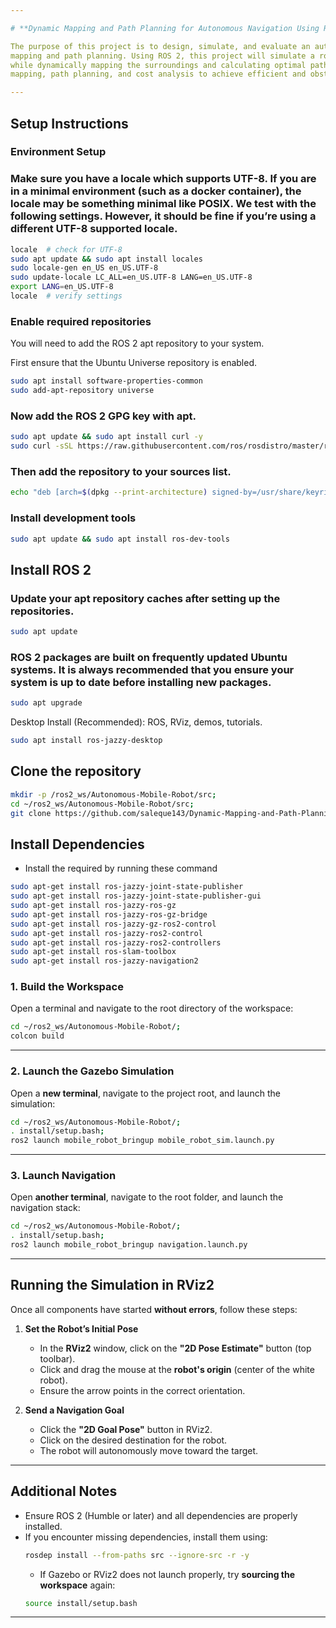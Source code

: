 ```yaml
---

# **Dynamic Mapping and Path Planning for Autonomous Navigation Using ROS 2**  

The purpose of this project is to design, simulate, and evaluate an autonomous navigation system capable of dynamic
mapping and path planning. Using ROS 2, this project will simulate a robot navigating through a complex environment
while dynamically mapping the surroundings and calculating optimal paths. The project emphasizes the integration of
mapping, path planning, and cost analysis to achieve efficient and obstacle-free navigation.

---
```


## **Setup Instructions**

### Environment Setup

### Make sure you have a locale which supports UTF-8. If you are in a minimal environment (such as a docker container), the locale may be something minimal like POSIX. We test with the following settings. However, it should be fine if you’re using a different UTF-8 supported locale.

```bash
locale  # check for UTF-8
sudo apt update && sudo apt install locales
sudo locale-gen en_US en_US.UTF-8
sudo update-locale LC_ALL=en_US.UTF-8 LANG=en_US.UTF-8
export LANG=en_US.UTF-8
locale  # verify settings
```

### Enable required repositories
You will need to add the ROS 2 apt repository to your system.

First ensure that the Ubuntu Universe repository is enabled.

```bash
sudo apt install software-properties-common
sudo add-apt-repository universe
```

### Now add the ROS 2 GPG key with apt.

```bash
sudo apt update && sudo apt install curl -y
sudo curl -sSL https://raw.githubusercontent.com/ros/rosdistro/master/ros.key -o /usr/share/keyrings/ros-archive-keyring.gpg
```

### Then add the repository to your sources list.

```bash
echo "deb [arch=$(dpkg --print-architecture) signed-by=/usr/share/keyrings/ros-archive-keyring.gpg] http://packages.ros.org/ros2/ubuntu $(. /etc/os-release && echo $UBUNTU_CODENAME) main" | sudo tee /etc/apt/sources.list.d/ros2.list > /dev/null
```

### Install development tools

```bash
sudo apt update && sudo apt install ros-dev-tools
```

## Install ROS 2
### Update your apt repository caches after setting up the repositories.

```bash
sudo apt update
```

### ROS 2 packages are built on frequently updated Ubuntu systems. It is always recommended that you ensure your system is up to date before installing new packages.

```bash
sudo apt upgrade
```

Desktop Install (Recommended): ROS, RViz, demos, tutorials.

```bash
sudo apt install ros-jazzy-desktop
```

## Clone the repository

```bash
mkdir -p /ros2_ws/Autonomous-Mobile-Robot/src;
cd ~/ros2_ws/Autonomous-Mobile-Robot/src;
git clone https://github.com/saleque143/Dynamic-Mapping-and-Path-Planning-for-Autonomous-Navigation-Using-ROS2.git
```

## Install Dependencies
- Install the required by running these command

```bash
sudo apt-get install ros-jazzy-joint-state-publisher
sudo apt-get install ros-jazzy-joint-state-publisher-gui
sudo apt-get install ros-jazzy-ros-gz
sudo apt-get install ros-jazzy-ros-gz-bridge
sudo apt-get install ros-jazzy-gz-ros2-control
sudo apt-get install ros-jazzy-ros2-control
sudo apt-get install ros-jazzy-ros2-controllers
sudo apt-get install ros-slam-toolbox
sudo apt-get install ros-jazzy-navigation2
```

### **1. Build the Workspace**  
Open a terminal and navigate to the root directory of the workspace:  

```bash
cd ~/ros2_ws/Autonomous-Mobile-Robot/;
colcon build
```

---

### **2. Launch the Gazebo Simulation**  
Open a **new terminal**, navigate to the project root, and launch the simulation:  

```bash
cd ~/ros2_ws/Autonomous-Mobile-Robot/;
. install/setup.bash;
ros2 launch mobile_robot_bringup mobile_robot_sim.launch.py
```

---

### **3. Launch Navigation**  
Open **another terminal**, navigate to the root folder, and launch the navigation stack:  

```bash
cd ~/ros2_ws/Autonomous-Mobile-Robot/;
. install/setup.bash;
ros2 launch mobile_robot_bringup navigation.launch.py
```

---

## **Running the Simulation in RViz2**  

Once all components have started **without errors**, follow these steps:

1. **Set the Robot’s Initial Pose**  
   - In the **RViz2** window, click on the **"2D Pose Estimate"** button (top toolbar).  
   - Click and drag the mouse at the **robot's origin** (center of the white robot).  
   - Ensure the arrow points in the correct orientation.  

2. **Send a Navigation Goal**  
   - Click the **"2D Goal Pose"** button in RViz2.  
   - Click on the desired destination for the robot.  
   - The robot will autonomously move toward the target.  

---

## **Additional Notes**  
- Ensure ROS 2 (Humble or later) and all dependencies are properly installed.  
- If you encounter missing dependencies, install them using:  
  ```bash
  rosdep install --from-paths src --ignore-src -r -y
  ```  
   - If Gazebo or RViz2 does not launch properly, try **sourcing the workspace** again:  
  ```bash
  source install/setup.bash
  ```

---
